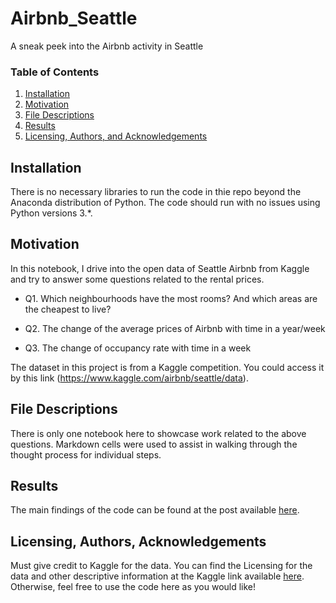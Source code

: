 # Airbnb_Seattle
A sneak peek into the Airbnb activity in Seattle

### Table of Contents
1. [Installation](#installation)
2. [Motivation](#motivation)
3. [File Descriptions](#files)
4. [Results](#results)
5. [Licensing, Authors, and Acknowledgements](#licensing)


## Installation <a name="installation"></a>

There is no necessary libraries to run the code in thie repo beyond the Anaconda distribution of Python.  The code should run with no issues using Python versions 3.*.


## Motivation

In this notebook, I drive into the open data of Seattle Airbnb from Kaggle and try to answer some questions related to the rental prices.

- Q1. Which neighbourhoods have the most rooms? And which areas are the cheapest to live?

- Q2. The change of the average prices of Airbnb with time in a year/week

- Q3. The change of occupancy rate with time in a week

The dataset in this project is from a Kaggle competition. You could access it by this link (https://www.kaggle.com/airbnb/seattle/data).

## File Descriptions <a name="files"></a>

There is only one notebook here to showcase work related to the above questions.  Markdown cells were used to assist in walking through the thought process for individual steps.  


## Results<a name="results"></a>

The main findings of the code can be found at the post available [here](https://medium.com/@fafun/a-peek-of-open-data-of-seattle-airbnb-c9c612978feb).

## Licensing, Authors, Acknowledgements<a name="licensing"></a>

Must give credit to Kaggle for the data.  You can find the Licensing for the data and other descriptive information at the Kaggle link available [here](https://www.kaggle.com/airbnb/seattle/data).  Otherwise, feel free to use the code here as you would like! 

